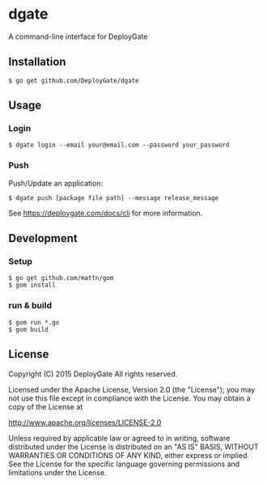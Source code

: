 # dgate

A command-line interface for DeployGate

## Installation

```
$ go get github.com/DeployGate/dgate
```

## Usage

### Login

```
$ dgate login --email your@email.com --password your_password
```

### Push
Push/Update an application:

```
$ dgate push [package file path] --message release_message
```

See https://deploygate.com/docs/cli for more information.

## Development

### Setup

```
$ go get github.com/mattn/gom
$ gom install
```

### run & build

```
$ gom run *.go
$ gom build
```

## License

Copyright (C) 2015 DeployGate All rights reserved.

Licensed under the Apache License, Version 2.0 (the "License"); you may not use this file except in compliance with the License. You may obtain a copy of the License at

http://www.apache.org/licenses/LICENSE-2.0

Unless required by applicable law or agreed to in writing, software distributed under the License is distributed on an "AS IS" BASIS, WITHOUT WARRANTIES OR CONDITIONS OF ANY KIND, either express or implied. See the License for the specific language governing permissions and limitations under the License.

